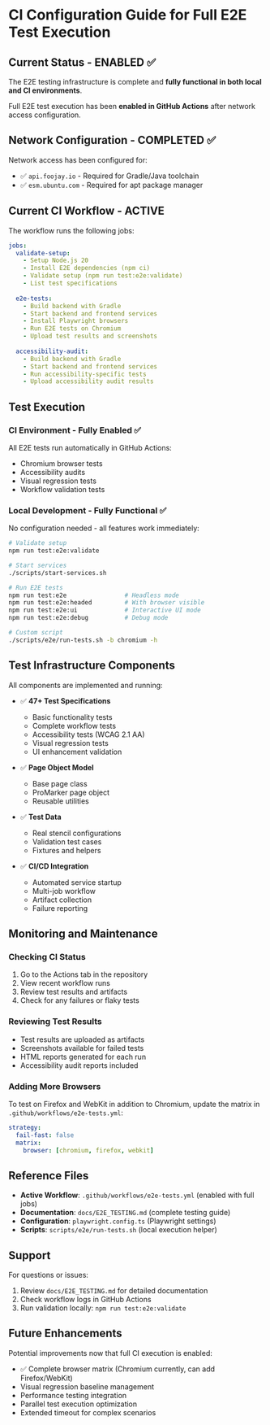 # CI Configuration Guide for Full E2E Test Execution

## Current Status - ENABLED ✅

The E2E testing infrastructure is complete and **fully functional in both local and CI environments**.

Full E2E test execution has been **enabled in GitHub Actions** after network access configuration.

## Network Configuration - COMPLETED ✅

Network access has been configured for:
- ✅ `api.foojay.io` - Required for Gradle/Java toolchain
- ✅ `esm.ubuntu.com` - Required for apt package manager

## Current CI Workflow - ACTIVE

The workflow runs the following jobs:

```yaml
jobs:
  validate-setup:
    - Setup Node.js 20
    - Install E2E dependencies (npm ci)
    - Validate setup (npm run test:e2e:validate)
    - List test specifications
  
  e2e-tests:
    - Build backend with Gradle
    - Start backend and frontend services
    - Install Playwright browsers
    - Run E2E tests on Chromium
    - Upload test results and screenshots
  
  accessibility-audit:
    - Build backend with Gradle
    - Start backend and frontend services
    - Run accessibility-specific tests
    - Upload accessibility audit results
```

## Test Execution

### CI Environment - Fully Enabled ✅
All E2E tests run automatically in GitHub Actions:
- Chromium browser tests
- Accessibility audits
- Visual regression tests
- Workflow validation tests

### Local Development - Fully Functional ✅
No configuration needed - all features work immediately:

```bash
# Validate setup
npm run test:e2e:validate

# Start services
./scripts/start-services.sh

# Run E2E tests
npm run test:e2e                # Headless mode
npm run test:e2e:headed         # With browser visible
npm run test:e2e:ui             # Interactive UI mode
npm run test:e2e:debug          # Debug mode

# Custom script
./scripts/e2e/run-tests.sh -b chromium -h
```

## Test Infrastructure Components

All components are implemented and running:

- ✅ **47+ Test Specifications**
  - Basic functionality tests
  - Complete workflow tests
  - Accessibility tests (WCAG 2.1 AA)
  - Visual regression tests
  - UI enhancement validation

- ✅ **Page Object Model**
  - Base page class
  - ProMarker page object
  - Reusable utilities

- ✅ **Test Data**
  - Real stencil configurations
  - Validation test cases
  - Fixtures and helpers

- ✅ **CI/CD Integration**
  - Automated service startup
  - Multi-job workflow
  - Artifact collection
  - Failure reporting

## Monitoring and Maintenance

### Checking CI Status
1. Go to the Actions tab in the repository
2. View recent workflow runs
3. Review test results and artifacts
4. Check for any failures or flaky tests

### Reviewing Test Results
- Test results are uploaded as artifacts
- Screenshots available for failed tests
- HTML reports generated for each run
- Accessibility audit reports included

### Adding More Browsers
To test on Firefox and WebKit in addition to Chromium, update the matrix in `.github/workflows/e2e-tests.yml`:

```yaml
strategy:
  fail-fast: false
  matrix:
    browser: [chromium, firefox, webkit]
```

## Reference Files

- **Active Workflow**: `.github/workflows/e2e-tests.yml` (enabled with full jobs)
- **Documentation**: `docs/E2E_TESTING.md` (complete testing guide)
- **Configuration**: `playwright.config.ts` (Playwright settings)
- **Scripts**: `scripts/e2e/run-tests.sh` (local execution helper)

## Support

For questions or issues:
1. Review `docs/E2E_TESTING.md` for detailed documentation
2. Check workflow logs in GitHub Actions
3. Run validation locally: `npm run test:e2e:validate`

## Future Enhancements

Potential improvements now that full CI execution is enabled:
- ✅ Complete browser matrix (Chromium currently, can add Firefox/WebKit)
- Visual regression baseline management
- Performance testing integration
- Parallel test execution optimization
- Extended timeout for complex scenarios